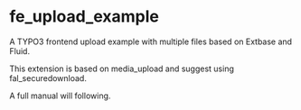 # fe_upload_example
A TYPO3 frontend upload example with multiple files based on Extbase and Fluid.

This extension is based on media_upload and suggest using fal_securedownload.

A full manual will following.